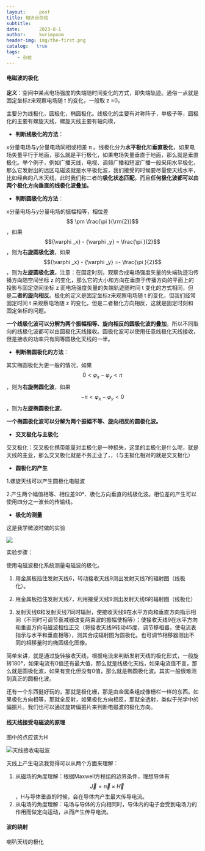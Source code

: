 ```yaml
---
layout:     post
title: 知识点杂烩
subtitle:   
date:       2023-8-1
author:     kurimpoom
header-img: img/the-first.png
catalog:   true
tags: 
    - 杂烩
---
```


#### 电磁波的极化

**定义**：空间中某点电场强度的失端随时间变化的方式，即失端轨迹。通俗一点就是固定坐标z来观察电场随 t 的变化，一般取 z =0。

主要分为线极化，圆极化，椭圆极化。线极化的主要有对称阵子，单极子等，圆极化的主要有螺旋天线，螺旋天线主要有轴向模，

- **判断线极化的方法**：

x分量电场与y分量电场同相或相差 π 。线极化分为**水平极化**和**垂直极化**，如果电场矢量平行于地面，那么就是平行极化，如果电场矢量垂直于地面，那么就是垂直极化。举个例子，例如广播天线，电视、调频广播和短波广播一般采用水平极化，那么它发射出的远区电磁波就是水平极化波，我们接受的时候要尽量使天线水平，比如经典的八木天线，此时我们称二者的**极化状态匹配**。而且**任何极化波都可以由两个极化方向垂直的线极化波叠加。**

- **判断圆极化的方法**：

x分量电场与y分量电场的振幅相等，相位差 $$ \pm \frac{\pi }{\rm{2}}$$，如果$${\varphi _x} - {\varphi _y} = \frac{\pi }{2}$$，则为**右旋圆极化波**，如果$${\varphi _x} - {\varphi _y} =- \frac{\pi }{2}$$，则为**左旋圆极化波**。注意：在固定时刻，观察合成电场强度矢量的失端轨迹沿传播方向随空间坐标 z 的变化，那么它的大小和方向在垂直于传播方向的平面上的投影与固定空间坐标  z 而电场强度矢量的失端轨迹随时间 t 变化的方式相同，但是**二者的旋向相反**。极化的定义是固定坐标z来观察电场随 t 的变化，但我们经常固定时间 t 来观察电场随 z 的变化，但是二者极化方向相反，这就是固定时刻和固定坐标的问题。

**一个线极化波可以分解为两个振幅相等、旋向相反的圆极化波的叠加**，所以不同取向的线极化波都可以由圆极化天线接收。圆极化波可以使用任意线极化天线接收，但是接收的功率只有同等圆极化天线的一半。

- **判断椭圆极化的方法**：

其实椭圆极化为更一般的情况，如果$$0 < {\varphi _x} - {\varphi _y} < \pi $$，则为**右旋椭圆化波**，如果$$ - \pi  < {\varphi _x} - {\varphi _y} < 0$$，则为**左旋椭圆极化波**。

**一个椭圆极化波可以分解为两个振幅不等、旋向相反的圆极化波。**

- **交叉极化与主极化**

交叉极化：交叉极化携带能量对主极化是一种损失，这里的主极化是什么呢，就是天线的主业，那么交叉极化就是不务正业了，，（与主极化相对的就是交叉极化）

- **圆极化的产生**

1.螺旋天线可以产生圆极化电磁波

2.产生两个幅值相等、相位差90°、极化方向垂直的线极化波。相位差的产生可以使用四分之一波长的传输线。

- **极化的测量**

这是我学微波时做的实验

![](https://s1.ax1x.com/2023/08/01/pPCTrTg.png)

实验步骤：

使用电磁波极化系统测量电磁波的极化。

1. 用金属板挡住发射天线6，转动接收天线9测出发射天线7的辐射图（线极化）。

2. 用金属板挡住发射天线7，利用接受天线9测出发射天线6的辐射图（线极化）

3. 发射天线6和发射天线7同时辐射，使接收天线9在水平方向和垂直方向指示相同（不同时可调节衰减器改变两束波的振幅使相等）；使接收天线9在水平方向和垂直方向电磁波相位正交（将接收天线9转动45度，调节移相器，使电流表指示与水平和垂直相等），测其合成辐射图为圆极化。也可调节相移器测出不同的相移量时的椭圆极化图像。

简单来讲，就是通过旋转接收天线，根据电流来判断发射天线的极化形式，一般旋转180°，如果电流有0值还有最大值，那么就是线极化天线，如果电流值不变，那么就是圆极化波，如果有变化但没有0值，那么就是椭圆极化波。其实一般很难测到真正的圆极化波。

还有一个东西挺好玩的，那就是极化栅，那是由金属条组成像栅栏一样的东西。如果极化方向相等，那就全反射，如果极化方向相反，那就全透射，类似于光学中的偏振片。我们也可以通过旋转偏振片来判断电磁波的极化方向。



#### 线天线接受电磁波的原理

图中的点应该为H

![天线接收电磁波](https://s1.ax1x.com/2023/08/01/pPC4dVH.png)

天线上产生电流我觉得可以从两个方面来理解：

1. 从磁场的角度理解：根据Maxwell方程组的边界条件，理想导体有$$\overrightarrow J  = \overrightarrow n  \times \overrightarrow H $$，H与导体垂直的时候，会在导体内产生最大传导电流。
2. 从电场的角度理解：电场与导体的方向相同时，导体内的电子会受到电场力的作用而做定向运动，从而产生传导电流。



#### 波的绕射

喇叭天线的极化

